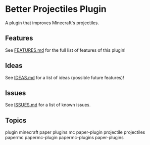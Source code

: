 # Better Projectiles Plugin

A plugin that improves Minecraft's projectiles.

## Features

See [FEATURES.md](./FEATURES.md) for the full list of features of this plugin!

## Ideas

See [IDEAS.md](./IDEAS.md) for a list of ideas (possible future features)!

## Issues

See [ISSUES.md](./ISSUES.md) for a list of known issues.

## Topics

plugin minecraft paper plugins mc paper-plugin projectile projectiles papermc papermc-plugin papermc-plugins paper-plugins
